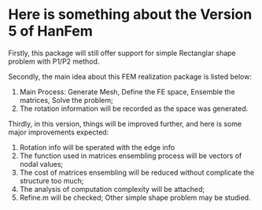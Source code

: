 # Here is something about the Version 5 of HanFem
Firstly, this package will still offer support for simple Rectanglar shape problem with P1/P2 method.

Secondly, the main idea about this FEM realization package is listed below:
1. Main Process: Generate Mesh, Define the FE space, Ensemble the matrices, Solve the problem;
2. The rotation information will be recorded as the space was generated.

Thirdly, in this version, things will be improved further, and here is some major improvements expected:
1. Rotation info will be sperated with the edge info
2. The function used in matrices ensembling process will be vectors of nodal values;
3. The cost of matrices ensembling will be reduced without complicate the structure too much;
4. The analysis of computation complexity will be attached;
5. Refine.m will be checked; Other simple shape problem may be studied.